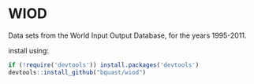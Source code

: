 # WIOD
Data sets from the World Input Output Database, for the years 1995-2011.

install using:

```r
if (!require('devtools')) install.packages('devtools')
devtools::install_github("bquast/wiod")
```
